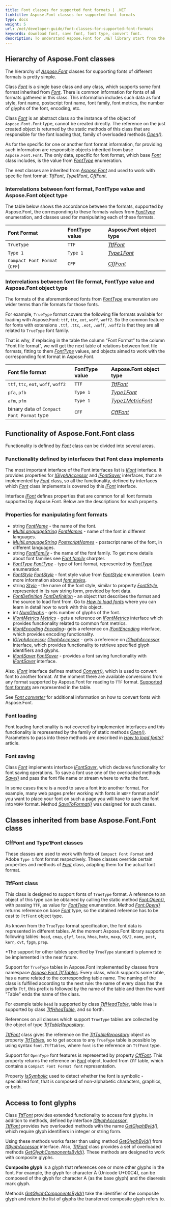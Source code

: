 ```yaml
---
title: Font classes for supported font formats | .NET
linktitle: Aspose.Font classes for supported font formats
type: docs
weight: 5
url: /net/developer-guide/font-classes-for-supported-font-formats
keywords: download font, save font, font type, convert font.
description: To understand Aspose.Font for .NET library start from the hierarchy of its classes. The article will give you understanding of how to manipulate fonts.
---
```


## Hierarchy of Aspose.Font classes ##

The hierarchy of [*Aspose.Font*](https://reference.aspose.com/font/net/) classes for supporting fonts of different formats is pretty simple.

Class [*Font*](https://reference.aspose.com/font/net/aspose.font/font/) is a single base class and any class, which supports some font format inherited from [*Font*](https://reference.aspose.com/font/net/aspose.font/font/). There is common information for fonts of all formats gathered in this class. This information includes such data as font style, font name, postscript font name, font family, font metrics, the number of glyphs of the font, encoding, etc.

Class [*Font*](https://reference.aspose.com/font/net/aspose.font/font/) is an abstract class so the instance of the object of `Aspose.Font.Font` type, cannot be created directly.
The reference on the just created object is returned by the static methods of this class that are responsible for the font loading that, family of overloaded methods [*Open()*](https://reference.aspose.com/font/net/aspose.font/font/open/).

As for the specific for one or another font format information, for providing such information are responsible objects inherited from base `Aspose.Font.Font`.
The only data, specific for font format, which base [*Font*](https://reference.aspose.com/font/net/aspose.font/font/)  class includes, is the value from [*FontType*](https://reference.aspose.com/font/net/aspose.font/fonttype/) enumeration.

The next classes are inherited from [*Aspose.Font*](https://reference.aspose.com/font/net/aspose.font/font/) and used to work with specific font format: [*TtfFont*](https://reference.aspose.com/font/net/aspose.font.ttf/ttffont/), [*Type1Font*](https://reference.aspose.com/font/net/aspose.font.type1/type1font/), [*CffFont*](https://reference.aspose.com/font/net/aspose.font.cff/cfffont/).

### Interrelations between font format, FontType value and Aspose.Font object type ###

The table below shows the accordance between the formats, supported by Aspose.Font, the corresponding to these formats values from [*FontType*](https://reference.aspose.com/font/net/aspose.font/fonttype/) enumeration, and classes used for manipulating each of these formats.


|**Font Format**|**FontType value**|**Aspose.Font object type**|
| :- | :- |:- |
|`TrueType`|`TTF`|[*TtfFont*](https://reference.aspose.com/font/net/aspose.font.ttf/ttffont/)|
|`Type 1`|`Type 1`|[*Type1Font*](https://reference.aspose.com/font/net/aspose.font.type1/type1font/)|
|`Compact Font Format` (`CFF`)|`CFF`|[*CffFont*](https://reference.aspose.com/font/net/aspose.font.cff/cfffont/)|

### Interrelations between font file format, FontType value and Aspose.Font object type ###

The formats of the aforementioned fonts from [*FontType*](https://reference.aspose.com/font/net/aspose.font/fonttype/) enumeration are wider terms than file formats for those fonts.

For example, `TrueType` format covers the following file formats available for loading with Aspose.Font: `ttf`, `ttc`, `eot`, `woff`, `woff2`. So the common feature for fonts with extensions `.ttf`, `.ttc`, `.eot`, `.woff`, `.woff2` is that they are all related to `TrueType` font family.

That is why, if replacing in the table the column “Font Format” to the column "Font file format", we will get the next table of relations between font file formats, fitting to them [*FontType*](https://reference.aspose.com/font/net/aspose.font/fonttype/) values, and objects aimed to work with the corresponding font format in Aspose.Font.

|**Font file format**|**FontType value**|**Aspose.Font object type**|
| :- | :- |:- |
|`ttf`, `ttc`, `eot`, `woff`, `woff2`|`TTF`|[*TtfFont*](https://reference.aspose.com/font/net/aspose.font.ttf/ttffont/)|
|`pfa`, `pfb`|`Type 1`|[*Type1Font*](https://reference.aspose.com/font/net/aspose.font.type1/type1font/)|
|`afm`, `pfm`|`Type 1`|[*Type1MetricFont*](https://reference.aspose.com/font/net/aspose.font.type1/type1metricfont/)|
|binary data of `Compact Font Format` type|`CFF`|[*CffFont*](https://reference.aspose.com/font/net/aspose.font.cff/cfffont/)|

## Functionality of Aspose.Font.Font class ##

Functionality is defined by [*Font*](https://reference.aspose.com/font/net/aspose.font/font/) class can be divided into several areas.

### Functionality defined by interfaces that Font class implements ###

The most important interface of the Font interfaces list is [*IFont*](https://reference.aspose.com/font/net/aspose.font/ifont/) interface. It provides properties for [*IGlyphAccessor*](https://reference.aspose.com/font/net/aspose.font/ifont/glyphaccessor/) and [*IFontSaver*](https://reference.aspose.com/font/net/aspose.font/ifont/fontsaver/) interfaces, 
that are implemented by [*Font*](https://reference.aspose.com/font/net/aspose.font/font/)  class, so all the functionality, defined by interfaces which [*Font*](https://reference.aspose.com/font/net/aspose.font/font/) class implements is covered by this 
[*IFont*](https://reference.aspose.com/font/net/aspose.font/ifont/)  interface. 


Interface [*IFont*](https://reference.aspose.com/font/net/aspose.font/ifont/) defines properties that are common for all font formats supported by Aspose.Font.
Below are the descriptions for each property.

### Properties for manipulating font formats ###

- string [*FontName*](https://reference.aspose.com/font/net/aspose.font/ifont/fontname/) - the name of the font.
- [*MultiLanguageString*](https://reference.aspose.com/font/net/aspose.font/multilanguagestring/) [*FontNames*](https://reference.aspose.com/font/net/aspose.font/font/fontnames/) - name of the font in different languages.
- [*MultiLanguageString*](https://reference.aspose.com/font/net/aspose.font/multilanguagestring/) [*PostscriptNames*](https://reference.aspose.com/font/net/aspose.font/font/postscriptnames/) - postscript name of the font, in different languages.
- string [*FontFamily*](https://reference.aspose.com/font/net/aspose.font/font/fontfamily/) - the name of the font family. To get more details about  font families see [*Font family*](https://docs.aspose.com/font/net/what-is-font/#font-family) charpter.
- [*FontType*](https://reference.aspose.com/font/net/aspose.font/fonttype/) [*FontType*](https://reference.aspose.com/font/net/aspose.font/font/fonttype/) -  type of font format, represented by [*FontType*](https://reference.aspose.com/font/net/aspose.font/fonttype/) enumeration.
- [*FontStyle*](https://reference.aspose.com/font/net/aspose.font/fontstyle/) [*FontStyle*](https://reference.aspose.com/font/net/aspose.font/font/fontstyle/) - font style value from [*FontStyle*](https://reference.aspose.com/font/net/aspose.font/fontstyle/) enumeration. Learn more information about [*font styles*](https://docs.aspose.com/font/net/what-is-font/#font-style).
- string [*Style*](https://reference.aspose.com/font/net/aspose.font/font/style/) - the name of the font style, similar to property [*FontStyle*](https://reference.aspose.com/font/net/aspose.font/font/fontstyle/), represented in its raw string form, provided by font data. 
- [*FontDefinition*](https://reference.aspose.com/font/net/aspose.font.sources/fontdefinition/) [*FontDefinition*](https://reference.aspose.com/font/net/aspose.font/font/fontdefinition/) - an object that describes the format and the source to load font from. Go to [*How to load fonts*](https://docs.aspose.com/font/net/how-to-load-fonts/) where you can learn in detail how to work with this object.
- int [*NumGlyphs*](https://reference.aspose.com/font/net/aspose.font/font/numglyphs/) - gets number of glyphs of the font.
- [*IFontMetrics*](https://reference.aspose.com/font/net/aspose.font/ifontmetrics/) [*Metrics*](https://reference.aspose.com/font/net/aspose.font/font/metrics/) - gets a reference on [*IFontMetrics*](https://reference.aspose.com/font/net/aspose.font/ifontmetrics/) interface which provides functionality related to common font metrics.
- [*IFontEncoding*](https://reference.aspose.com/font/net/aspose.font/ifontencoding/) [*Encoding*](https://reference.aspose.com/font/net/aspose.font/font/encoding/)- gets a reference on [*IFontEncoding*](https://reference.aspose.com/font/net/aspose.font/ifontencoding/) interface, which provides encoding functionality.
- [*IGlyphAccessor*](https://reference.aspose.com/font/net/aspose.font.glyphs/iglyphaccessor/) [*GlyphAccessor*](https://reference.aspose.com/font/net/aspose.font/font/glyphaccessor/) - gets a reference on [*IGlyphAccessor*](https://reference.aspose.com/font/net/aspose.font.glyphs/iglyphaccessor/) interface, which provides functionality to retrieve specified glyph identifiers and glyphs.
- [*IFontSaver*](https://reference.aspose.com/font/net/aspose.font/ifontsaver/) [*FontSaver*](https://reference.aspose.com/font/net/aspose.font/font/fontsaver/) - provides a font saving functionality with [*IFontSaver*](https://reference.aspose.com/font/net/aspose.font/ifontsaver/) interface.

Also, [*IFont*](https://reference.aspose.com/font/net/aspose.font/ifont/) interface defines method [*Convert()*](https://reference.aspose.com/font/net/aspose.font/font/convert/), which is used to convert font to another format. 
At the moment there are available conversions from any format supported by Aspose.Font for reading to `TTF` format. [Supported font formats](https://docs.aspose.com/font/net/convert/#formats-supported-for-reading-andor-writing) are represented in the table.

See [*Font converter*](https://docs.aspose.com/font/net/convert/) 
for additional information on how to convert fonts with Aspose.Font.

### Font loading ###

Font loading functionality is not covered by implemented interfaces and this functionality is represented by the family of static methods [*Open()*](https://reference.aspose.com/font/net/aspose.font/font/open/). 
Parameters to pass into these methods are described in [*How to load fonts?*](https://docs.aspose.com/font/net/how-to-load-fonts/) article. 

### Font saving ###
											
Class [*Font*](https://reference.aspose.com/font/net/aspose.font/font/) implements interface [*IFontSaver*](https://reference.aspose.com/font/net/aspose.font/ifontsaver/), which declares functionality for font saving operations. 
To save a font use one of the overloaded methods [*Save()*](https://reference.aspose.com/font/net/aspose.font/font/save/) and pass the font file name or stream where to write the font.

In some cases there is a need to save a font into another format. For example, many web pages prefer working  with fonts in `WOFF` format and if you want to place your font on such a page you will have to save the font into `WOFF` format.
Method [*SaveToFormat()*](https://reference.aspose.com/font/net/aspose.font/font/savetoformat/) was designed for such cases. 

## Classes inherited from base Aspose.Font.Font class ##
										
### CffFont and Type1Font classes ###
										
These classes are used to work with fonts of `Compact Font Format` and Adobe `Type 1` font format respectively.
These classes override certain  properties and methods of [*Font*](https://reference.aspose.com/font/net/aspose.font/font/) class, adapting them for the actual font format.

 
### TtfFont class ###

This class is designed to support fonts of `TrueType` format.
A reference to an object of this type can be obtained by calling the static method [*Font.Open()*](https://reference.aspose.com/font/net/aspose.font/font/open/), with passing `TTF`, as value for [*FontType*](https://reference.aspose.com/font/net/aspose.font/fonttype/) enumeration. Method [*Font.Open()*](https://reference.aspose.com/font/net/aspose.font/font/open/) returns reference on base [*Font*](https://reference.aspose.com/font/net/aspose.font/font/) type, so the obtained reference has to be cast to `TtfFont` object type.

As known from the `TrueType` format specification, the font data is represented in different tables.
At the moment Aspose.Font library supports following tables: 
`head`, `cmap`, `glyf`, `loca`, `hhea`, `hmtx`, `maxp`, `OS/2`, `name`, `post`, `kern`, `cvt`, `fpgm`, `prep`. 

*The support for other tables specified by `TrueType` standard is planned to be implemented in the near future.

Support for `TrueType` tables in Aspose.Font implemented by classes from namespace [*Aspose.Font.TtfTables*](https://reference.aspose.com/font/net/aspose.font.ttftables/). 
Every class, which supports some table, has a name related to the  corresponding table name. 
The naming of the class is fulfilled according to the next rule:
the name of every class has the prefix `Ttf`, this prefix is followed by the name of the table and then the word "Table" ends the name of the class.

For example table `head` is supported by class [*TtfHeadTable*](https://reference.aspose.com/font/net/aspose.font.ttftables/ttfcfftable/), table `hhea` is supported by class [*TtfHheaTable*](https://reference.aspose.com/font/net/aspose.font.ttftables/ttfcfftable/), and so forth. 

References on all classes which support `TrueType` tables are collected by the object of type [*TtfTableRepository*](https://reference.aspose.com/font/net/aspose.font.ttftables/ttftablerepository/).

[*TtfFont*](https://reference.aspose.com/font/net/aspose.font.ttf/ttffont/) class gives the reference on the [*TtfTableRepository*](https://reference.aspose.com/font/net/aspose.font.ttftables/ttftablerepository/) object as property [*TtfTables*](https://reference.aspose.com/font/net/aspose.font.ttf/ttffont/ttftables/), so to get access to any `TrueType` table is possible by using syntax `font.TtfTables`,
where `font` is the reference on `TtfFont` type.

Support for `OpenType` font features is represented by property [*CffFont*](https://reference.aspose.com/font/net/aspose.font.ttf/ttffont/cfffont/). This property returns the reference on [*Font*](https://reference.aspose.com/font/net/aspose.font/font/) object,
loaded from `CFF` table, which contains a `Compact Font Format font` representation. 

Property [*IsSymbolic*](https://reference.aspose.com/font/net/aspose.font.ttf/ttffont/issymbolic/) used to detect whether the font is symbolic - specialized font, that is composed of non-alphabetic characters, graphics, or both.

## Access to font glyphs ##

Class [*TtfFont*](https://reference.aspose.com/font/net/aspose.font.ttf/ttffont/) provides extended functionality to access font glyphs. In addition to methods, defined by interface [*IGlyphAccessor*](https://reference.aspose.com/font/net/aspose.font.glyphs/iglyphaccessor/),  
[*TtfFont*](https://reference.aspose.com/font/net/aspose.font.ttf/ttffont/) provides two overloaded methods with the name [*GetGlyphById()*](https://reference.aspose.com/font/net/aspose.font.ttf/ttffont/getglyphbyid/), which require glyph identifiers in integer or string form. 

Using these methods works faster than using method  [*GetGlyphById()*](https://reference.aspose.com/font/net/aspose.font.ttf/ttffont/getglyphbyid/) from [*IGlyphAccessor*](https://reference.aspose.com/font/net/aspose.font.glyphs/iglyphaccessor/) interface.
Also, [*TtfFont*](https://reference.aspose.com/font/net/aspose.font.ttf/ttffont/) class provides a set of overloaded methods [*GetGlyphComponentsById()*](https://reference.aspose.com/font/net/aspose.font.ttf/ttffont/getglyphcomponentsbyid/). These methods are designed to work with composite glyphs.

**Composite glyph** is a glyph that references one or more other glyphs in the font. For example, the glyph for character Ä (Unicode U+00C4), can be composed of the glyph for character A (as the base glyph) and the diaeresis mark glyph.

Methods [*GetGlyphComponentsById()*](https://reference.aspose.com/font/net/aspose.font.ttf/ttffont/getglyphcomponentsbyid/) take the identifier of the composite glyph and return the list of glyphs the transferred composite glyph refers to.








